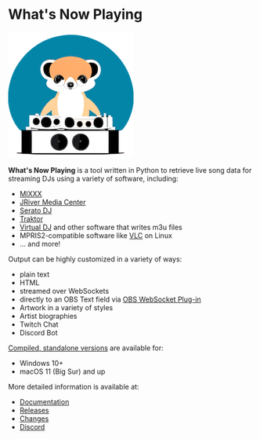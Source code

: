 <!-- markdownlint-disable MD013 MD034 -->

# __What's Now Playing__

![Logo](docs/images/meerkatdj_256x256.png?raw=true)

__What's Now Playing__ is a tool written in Python to retrieve live song data for
streaming DJs using a variety of software, including:

* [MIXXX](https://mixxx.org/)
* [JRiver Media Center](https://jriver.com/)
* [Serato DJ](https://serato.com/)
* [Traktor](https://www.native-instruments.com/en/catalog/traktor/)
* [Virtual DJ](https://www.virtualdj.com/) and other software that writes m3u files
* MPRIS2-compatible software like [VLC](https://www.videolan.org/vlc/) on Linux
* ... and more!

Output can be highly customized in a variety of ways:

* plain text
* HTML
* streamed over WebSockets
* directly to an OBS Text field via [OBS WebSocket Plug-in](https://github.com/Palakis/obs-websocket/)
* Artwork in a variety of styles
* Artist biographies
* Twitch Chat
* Discord Bot

[Compiled, standalone versions](https://github.com/whatsnowplaying/whats-now-playing/releases)
are available for:

* Windows 10+
* macOS 11 (Big Sur) and up

More detailed information is available at:

* [Documentation](https://whatsnowplaying.github.io/)
* [Releases](https://github.com/whatsnowplaying/whats-now-playing/releases)
* [Changes](CHANGELOG.md)
* [Discord](https://discord.gg/rgEvcdUHUV)
